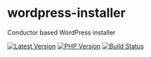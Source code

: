 # wordpress-installer
Conductor based WordPress installer

[![Latest Version](https://img.shields.io/packagist/v/shineunited/wordpress-installer?label=latest)](https://packagist.org/packages/shineunited/wordpress-installer/)
[![PHP Version](https://img.shields.io/packagist/dependency-v/shineunited/wordpress-installer/php?label=php)](https://www.php.net/releases/index.php)
[![Build Status](https://img.shields.io/github/workflow/status/shineunited/wordpress-installer/Build?label=build)](https://github.com/shineunited/wordpress-installer/actions/workflows/build.yml)
